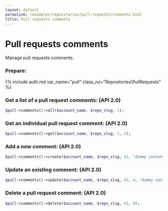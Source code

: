 ```yaml
---
layout: default
permalink: /examples/repositories/pull-requests/comments.html
title: Pull requests comments
---
```


# Pull requests comments

Manage pull requests comments.

### Prepare:
{% include auth.md var_name="pull" class_ns="Repositories\PullRequests" %}

### Get a list of a pull request comments: (API 2.0)

```php
$pull->comments()->all($account_name, $repo_slug, 1);
```

### Get an individual pull request comment: (API 2.0)

```php
$pull->comments()->get($account_name, $repo_slug, 1, 2);
```

### Add a new comment: (API 2.0)

```php
$pull->comments()->create($account_name, $repo_slug, 41, "dummy content");
```

### Update an existing comment: (API 2.0)

```php
$pull->comments()->update($account_name, $repo_slug, 41, 4, "dummy content [edited]");
```

### Delete a pull request comment: (API 2.0)

```php
$pull->comments()->delete($account_name, $repo_slug, 41, 4);
```

